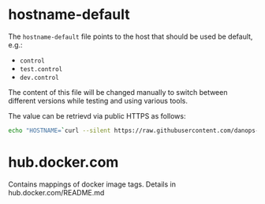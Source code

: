 
# hostname-default

The `hostname-default` file points to the host that should be used be default, e.g.:
* `control`
* `test.control`
* `dev.control`

The content of this file will be changed manually to switch between different versions while testing and using various tools.

The value can be retrievd via public HTTPS as follows:

```bash
echo "HOSTNAME=`curl --silent https://raw.githubusercontent.com/danops-stack/danops-metadata/main/danops-control.eventservices/hostname-default`"
```


# hub.docker.com

Contains mappings of docker image tags. Details in hub.docker.com/README.md

